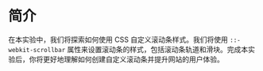 # 简介

在本实验中，我们将探索如何使用 CSS 自定义滚动条样式。我们将使用 `::-webkit-scrollbar` 属性来设置滚动条的样式，包括滚动条轨道和滑块。完成本实验后，你将更好地理解如何创建自定义滚动条并提升网站的用户体验。
